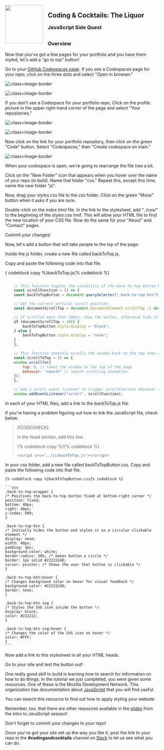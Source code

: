 <div>
    <img src="images/logo.png" style="float: left; margin: 0px 15px 15px 0px; height:125px;">
    <h2 style="display:inline-block;margin-top:1em;">Coding &amp; Cocktails: The Liquor</h2>
    <h3 style="margin-top:0;margin-bottom:2em;">JavaScript Side Quest</h3>
</div>

### Overview

Now that you've got a few pages for your portfolio and you have them styled, let's add a "go to top" button!

Go to your [GitHub Codespaces page](https://github.com/codespaces). If you see a Codespaces page for your repo, click on the three dots and select "Open in browser."

![](./images/codespaces_portfolio_page.png ":class=image-border")

![](./images/open_in_browser.png ":class=image-border")

If you don't see a Codespace for your portfolio repo, Click on the profile picture in the upper right-hand corner of the page and select "Your repositories."

![](./images/github_profile.png ":class=image-border")

![](./images/profile_menu.png ":class=image-border")

Now click on the link for your portfolio repository, then click on the green "Code" button. Select "Codespaces," then "Create codespace on main."

![](./images/create_codespace.png ":class=image-border")

When your codespace is open, we're going to rearrange the file tree a bit.

Click on the "New Folder" icon that appears when you hover over the name of your repo (in bold). Name that folder "css."  Repeat this, except this time, name the new folder "js".

Now, drag your _styles.css_ file to the _css_ folder. Click on the green "Move" button when it asks if you are sure.

Double-click on the _index.html_ file. In the link to the stylesheet, add "../css/" to the beginning of the _styles.css_ href. This will allow your HTML file to find the new location of your CSS file. Now do the same for your "About" and "Contact" pages.

Commit your changes!

Now, let's add a button that will take people to the top of the page.

Inside the _js_ folder, create a new file called backToTop.js.

Copy and paste the following code into that file.

{ codeblock copy %}backToTop.js{% codeblock %}

```js

    // This function toggles the visibility of the back-to-top button based on scroll position
    const scrollFunction = () => {
    const backToTopButton = document.querySelector(".back-to-top-btn");

    // Get the current vertical scroll position
    const documentScrollTop = document.documentElement.scrollTop || document.body.scrollTop;

    // If scrolled more than 100px, show the button, otherwise hide it
    if (documentScrollTop > 100) {
        backToTopButton.style.display = "block";
    } else {
        backToTopButton.style.display = "none";
    }
    };

    // This function smoothly scrolls the window back to the top when called
    const scrollToTop = () => {
    window.scrollTo({
        top: 0, // takes the window to the top of the page
        behavior: "smooth" // smooth scrolling animation
    });
    };

    // Add a scroll event listener to trigger scrollFunction whenever the user scrolls
    window.addEventListener("scroll", scrollFunction);
```

In each of your HTML files, add a link to the _backToTop.js_ file.

If you're having a problem figuring out how to link the JavaScript file, check below.

> [!CODECHECK]
>
> In the _head_ section, add this line:
>
> {% codeblock copy %}{% codeblock %}
> ```js
> <script src="../js/backToTop.js"></script>
>```

In your _css_ folder, add a new file called backToTopButton.css. Copy and paste the following code into that file.

    {% codeblock copy %}backToTopButton.css{% codeblock %}

    ```css
    .back-to-top-wrapper {
    /* Positions the back-to-top button fixed at bottom-right corner */
    position: fixed;
    bottom: 40px;
    right: 40px;
    z-index: 999;
    }

    .back-to-top-btn {
    /* Initially hides the button and styles it as a circular clickable element */
    display: none;
    width: 40px;
    padding: 3px;
    background-color: white;
    border-radius: 50%; /* makes button a circle */
    border: 1px solid #2222224D;
    cursor: pointer; /* Shows the user that button is clickable */
    }

    .back-to-top-btn:hover {
    /* Changes background color on hover for visual feedback */
    background-color: #2222224D;
    border: none;
    }

    .back-to-top-btn svg {
    /* Styles the SVG icon inside the button */
    display: block;
    color: #222222;
    }

    .back-to-top-btn svg:hover {
    /* Changes the color of the SVG icon on hover */
    color: #FFF;
    }
    ```

Now add a link to this stylesheet in all your HTML heads.

Go to your site and test the button out!

One really good skill to build is learning how to search for information on how to do things. In the tutorial we just completed, you were given some resources. One of these is the Mozilla Development Network. This organization has documentation about [JavaScript](https://developer.mozilla.org/en-US/docs/Web/JavaScript) that you will find useful.

You can search this resource to find out how to apply styling your website.

Remember, too, that there are other resources available in the [slides](https://kansascitywomenintechnology.github.io/CodingCocktailsSlideTemplate/03-liquor/javascript.html#/) from the Intro to JavaScript session!

Don't forget to commit your changes to your repo!

Once you've got your site set up the way you like it, post the link to your repo in the  **#codingandcocktails** channel on [Slack](http://kcwit.slack.com/) to let us see what you can do.